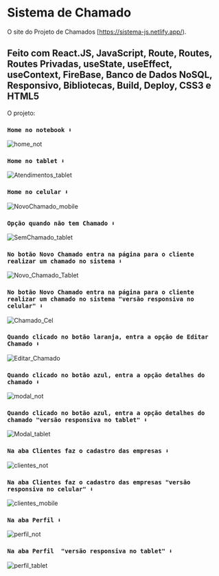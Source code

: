 # Sistema de Chamado

O site do Projeto de Chamados [https://sistema-js.netlify.app/).

## Feito com React.JS, JavaScript, Route, Routes, Routes Privadas, useState, useEffect, useContext, FireBase, Banco de Dados NoSQL, Responsivo, Bibliotecas, Build, Deploy, CSS3 e HTML5

O projeto:

### `Home no notebook ⬇️`
![home_not](https://github.com/devjubis/sistema_chamado/assets/110790833/967967ad-ee88-41d1-a951-4b90b4438df0)


### `Home no tablet ⬇️`
![Atendimentos_tablet](https://github.com/devjubis/sistema_chamado/assets/110790833/eec19430-88dd-4462-bf8c-a1179292f646)

### `Home no celular ⬇️`
![NovoChamado_mobile](https://github.com/devjubis/sistema_chamado/assets/110790833/15f4a156-9592-423e-9aa1-65987ae645f3)

### `Opção quando não tem Chamado ⬇️`
![SemChamado_tablet](https://github.com/devjubis/sistema_chamado/assets/110790833/8ff1ab80-3f41-42f9-8861-6dde4777be17)

### `No botão Novo Chamado entra na página para o cliente realizar um chamado no sistema ⬇️`
![Novo_Chamado_Tablet](https://github.com/devjubis/sistema_chamado/assets/110790833/2908e38c-a245-4352-bc37-65f4f012ce0d)

### `No botão Novo Chamado entra na página para o cliente realizar um chamado no sistema "versão responsiva no celular" ⬇️`
![Chamado_Cel](https://github.com/devjubis/sistema_chamado/assets/110790833/bdf79c54-92a2-4ac0-8dcc-cf934f0ec45c)

### `Quando clicado no botão laranja, entra a opção de Editar Chamado ⬇️`
![Editar_Chamado](https://github.com/devjubis/sistema_chamado/assets/110790833/9d019b71-78b4-494a-a563-2448269c8d10)

### `Quando clicado no botão azul, entra a opção detalhes do chamado ⬇️`
![modal_not](https://github.com/devjubis/sistema_chamado/assets/110790833/bae20e37-ef5b-4451-aa96-009adb702539)

### `Quando clicado no botão azul, entra a opção detalhes do chamado "versão responsiva no tablet" ⬇️`
![Modal_tablet](https://github.com/devjubis/sistema_chamado/assets/110790833/10051d8e-6df2-4fa4-b385-8d9f7394ba11)

### `Na aba Clientes faz o cadastro das empresas ⬇️`
![clientes_not](https://github.com/devjubis/sistema_chamado/assets/110790833/11a34d26-66f9-474f-ab55-ccc3248a9e71)

### `Na aba Clientes faz o cadastro das empresas "versão responsiva no celular" ⬇️`
![clientes_mobile](https://github.com/devjubis/sistema_chamado/assets/110790833/6ca2ed01-1039-4b63-bc18-88e67e8d626f)

### `Na aba Perfil ⬇️`
![perfil_not](https://github.com/devjubis/sistema_chamado/assets/110790833/ee9d6c93-3338-42ac-9e8a-3a46d8b7ecaf)

### `Na aba Perfil  "versão responsiva no tablet" ⬇️`
![perfil_tablet](https://github.com/devjubis/sistema_chamado/assets/110790833/78f81523-521f-4194-97be-6c53b3677292)
























